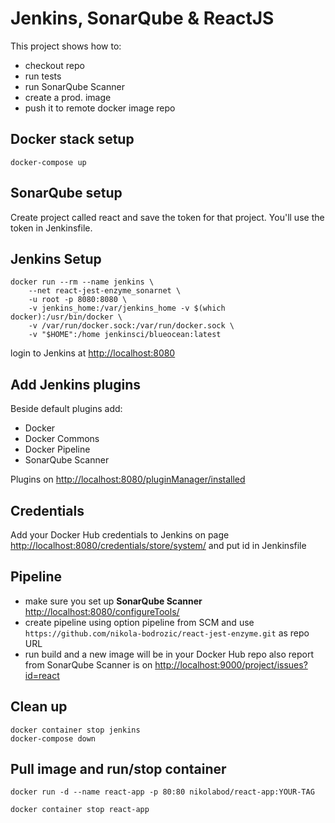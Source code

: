 # Jenkins, SonarQube & ReactJS

This project shows how to:
- checkout repo
- run tests
- run SonarQube Scanner
- create a prod. image
- push it to remote docker image repo

## Docker stack setup

```shell
docker-compose up
```
## SonarQube setup

Create project called react and save the token for that project. You'll use the token in Jenkinsfile.

## Jenkins Setup

```shell
docker run --rm --name jenkins \
    --net react-jest-enzyme_sonarnet \
    -u root -p 8080:8080 \
    -v jenkins_home:/var/jenkins_home -v $(which docker):/usr/bin/docker \
    -v /var/run/docker.sock:/var/run/docker.sock \
    -v "$HOME":/home jenkinsci/blueocean:latest
```

login to Jenkins at <http://localhost:8080>

## Add Jenkins plugins

Beside default plugins add:

- Docker
- Docker Commons
- Docker Pipeline
- SonarQube Scanner

Plugins on <http://localhost:8080/pluginManager/installed>

## Credentials

Add your Docker Hub credentials to Jenkins on page <http://localhost:8080/credentials/store/system/> and put id in Jenkinsfile

## Pipeline

- make sure you set up **SonarQube Scanner** <http://localhost:8080/configureTools/>
- create pipeline using option pipeline from SCM and use `https://github.com/nikola-bodrozic/react-jest-enzyme.git` as repo URL
- run build and a new image will be in your Docker Hub repo also report from SonarQube Scanner is on <http://localhost:9000/project/issues?id=react>

## Clean up

```shell
docker container stop jenkins
docker-compose down
```

## Pull image and run/stop container

```shell
docker run -d --name react-app -p 80:80 nikolabod/react-app:YOUR-TAG
```

```shell
docker container stop react-app
```


